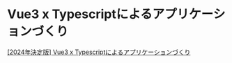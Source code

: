 # Vue3 x Typescriptによるアプリケーションづくり

[[2024年決定版] Vue3 x Typescriptによるアプリケーションづくり](https://www.udemy.com/course/vue3-typescript/learn/lecture/30811810)

